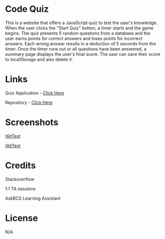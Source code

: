 # Code Quiz

This is a website that offers a JavaScript quiz to test the user's knowledge. When the user clicks the "Start Quiz" button, a timer starts and the game begins. The quiz presents 5 random questions from a database and the user earns points for correct answers and loses points for incorrect answers. Each wrong answer results in a deduction of 5 seconds from the timer. Once the timer runs out or all questions have been answered, a summary page displays the user's final score. The user can save their score to localStorage and also delete it.

#  Links

Quiz Application - [Click Here](https://github.com/ivonamaria/quiz-app/deployments/activity_log?environment=github-pages)

Repository - [Click Here](https://github.com/ivonamaria/quiz-app)

# Screenshots

[!AltText](./assets/Screenshot%202023-03-30%20at%2023.08.09.png)

[!AltText](./assets/Screenshot%202023-03-30%20at%2023.08.54.png)

# Credits

Stackoverflow

1:1 TA sessions

AskBCS Learning Assistant


# License

N/A